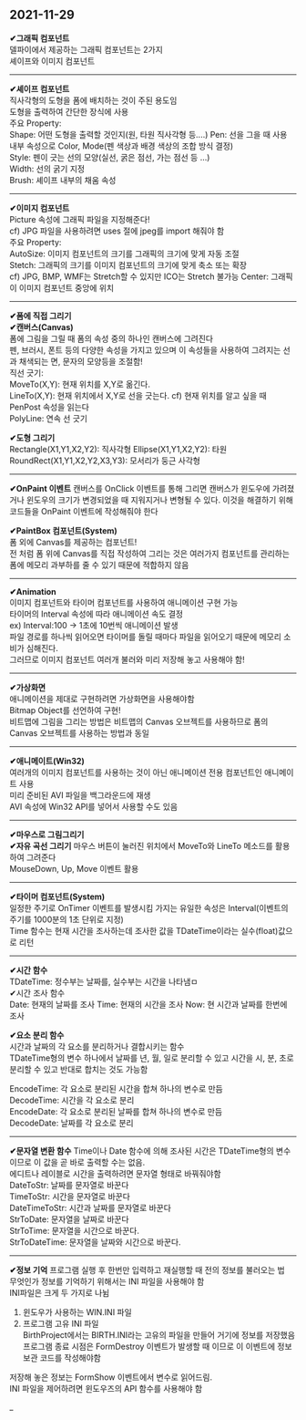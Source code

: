 2021-11-29  
----------  

__✔그래픽 컴포넌트__  
델파이에서 제공하는 그래픽 컴포넌트는 2가지  
셰이프와 이미지 컴포넌트 

-------------------
__✔셰이프 컴포넌트__  
직사각형의 도형을 폼에 배치하는 것이 주된 용도임  
도형을 출력하여 간단한 장식에 사용  
주요 Property:  
Shape: 어떤 도형을 출력할 것인지(원, 타원 직사각형 등....)
Pen: 선을 그을 때 사용 내부 속성으로 Color, Mode(펜 색상과 배경 색상의 조합 방식 결정)  
Style: 펜이 긋는 선의 모양(실선, 굵은 점선, 가는 점선 등 ...)  
Width: 선의 굵기 지정  
Brush: 셰이프 내부의 채움 속성  

-------------------

__✔이미지 컴포넌트__  
Picture 속성에 그래픽 파일을 지정해준다!  
cf) JPG 파일을 사용하려면 uses 절에 jpeg를 import 해줘야 함  
주요 Property:  
AutoSize: 이미지 컴포넌트의 크기를 그래픽의 크기에 맞게 자동 조절  
Stetch: 그래픽의 크기를 이미지 컴포넌트의 크기에 맞게 축소 또는 확장  
cf) JPG, BMP, WMF는 Stretch할 수 있지만 ICO는 Stretch 불가능
Center: 그래픽이 이미지 컴포넌트 중앙에 위치  

--------------------------------------
__✔폼에 직접 그리기__  
__✔캔버스(Canvas)__  
폼에 그림을 그릴 때 폼의 속성 중의 하나인 캔버스에 그려진다  
펜, 브러시, 폰트 등의 다양한 속성을 가지고 있으며 이 속성들을 사용하여 그려지는 선과 채색되는 면, 문자의 모양등을 조절함!  
직선 긋기:  
MoveTo(X,Y): 현재 위치를 X,Y로 옮긴다.  
LineTo(X,Y): 현재 위치에서 X,Y로 선을 긋는다.
cf) 현재 위치를 알고 싶을 때 PenPost 속성을 읽는다  
PolyLine: 연속 선 긋기  

__✔도형 그리기__  
Rectangle(X1,Y1,X2,Y2): 직사각형
Ellipse(X1,Y1,X2,Y2): 타원  
RoundRect(X1,Y1,X2,Y2,X3,Y3): 모서리가 둥근 사각형  

---------------------
__✔OnPaint 이벤트__
캔버스를 OnClick 이벤트를 통해 그리면 캔버스가 윈도우에 가려졌거나 윈도우의 크기가 변경되었을 때 지워지거나 변형될 수 있다. 이것을 해결하기 위해 코드들을 OnPaint 이벤트에 작성해줘야 한다  

__✔PaintBox 컴포넌트(System)__  
폼 외에 Canvas를 제공하는 컴포넌트!  
전 처럼 폼 위에 Canvas를 직접 작성하여 그리는 것은 여러가지 컴포넌트를 관리하는 폼에 메모리 과부하를 줄 수 있기 때문에 적합하지 않음

-----------------
__✔Animation__  
이미지 컴포넌트와 타이머 컴포넌트를 사용하여 애니메이션 구현 가능  
타이머의 Interval 속성에 따라 애니메이션 속도 결정  
ex) Interval:100 -> 1초에 10번씩 애니메이션 발생  
파일 경로를 하나씩 읽어오면 타이머를 돌릴 때마다 파일을 읽어오기 때문에 메모리 소비가 심해진다.  
그러므로 이미지 컴포넌트 여러개 불러와 미리 저장해 놓고 사용해야 함!  

-------

__✔가상화면__  
애니메이션을 제대로 구현하려면 가상화면을 사용해야함  
Bitmap Object를 선언하여 구현!  
비트맵에 그림을 그리는 방법은 비트맵의 Canvas 오브젝트를 사용하므로 폼의 Canvas 오브젝트를 사용하는 방법과 동일  

----------------

__✔애니메이트(Win32)__  
여러개의 이미지 컴포넌트를 사용하는 것이 아닌 애니메이션 전용 컴포넌트인 애니메이트 사용  
미리 준비된 AVI 파일을 백그라운드에 재생  
AVI 속성에 Win32 API를 넣어서 사용할 수도 있음  

---------
__✔마우스로 그림그리기__  
__✔자유 곡선 그리기__
마우스 버튼이 눌러진 위치에서 MoveTo와 LineTo 메소드를 활용하여 그려준다  
MouseDown, Up, Move 이벤트 활용   

----------------------------
__✔타이머 컴포넌트(System)__  
일정한 주기로 OnTimer 이벤트를 발생시킴
가지는 유일한 속성은 Interval(이벤트의 주기를 1000분의 1초 단위로 지정)  
Time 함수는 현재 시간을 조사하는데 조사한 값을 TDateTime이라는 실수(float)값으로 리턴  

--------------
__✔시간 함수__  
TDateTime: 정수부는 날짜를, 실수부는 시간을 나타냄ㅁ  
✔시간 조사 함수  
Date: 현재의 날짜를 조사
Time: 현재의 시간을 조사
Now: 현 시간과 날짜를 한번에 조사  

__✔요소 분리 함수__  
시간과 날짜의 각 요소를 분리하거나 결합시키는 함수  
TDateTime형의 변수 하나에서 날짜를 년, 월, 일로 분리할 수 있고 시간을 시, 분, 초로 분리할 수 있고 반대로 합치는 것도 가능함  

EncodeTime: 각 요소로 분리된 시간을 합쳐 하나의 변수로 만듬  
DecodeTime: 시간을 각 요소로 분리  
EncodeDate: 각 요소로 분리된 날짜를 합쳐 하나의 변수로 만듬  
DecodeDate: 날짜를 각 요소로 분리  

-------------------

__✔문자열 변환 함수__
Time이나 Date 함수에 의해 조사된 시간은 TDateTime형의 변수이므로 이 값을 곧 바로 출력할 수는 없음.  
에디트나 레이블로 시간을 출력하려면 문자열 형태로 바꿔줘야함  
DateToStr: 날짜를 문자열로 바꾼다  
TimeToStr: 시간을 문자열로 바꾼다  
DateTimeToStr: 시간과 날짜를 문자열로 바꾼다  
StrToDate: 문자열을 날짜로 바꾼다  
StrToTime: 문자열을 시간으로 바꾼다.  
StrToDateTime: 문자열을 날짜와 시간으로 바꾼다.  

------------------

__✔정보 기억__
프로그램 실행 후 한번만 입력하고 재실행할 때 전의 정보를 불러오는 법  
무엇인가 정보를 기억하기 위해서는 INI 파일을 사용해야 함  
INI파일은 크게 두 가지로 나뉨  
1. 윈도우가 사용하는 WIN.INI 파일  
2. 프로그램 고유 INI 파일  
BirthProject에서는 BIRTH.INI라는 고유의 파일을 만들어 거기에 정보를 저장했음  
프로그램 종료 시점은 FormDestroy 이벤트가 발생할 때 이므로 이 이벤트에 정보 보관 코드를 작성해야함  

저장해 놓은 정보는 FormShow 이벤트에서 변수로 읽어드림.  
INI 파일을 제어하려면 윈도우즈의 API 함수를 사용해야 함  


_



